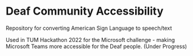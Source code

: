 # Deaf Community Accessibility

Repository for converting American Sign Language to speech/text 

Used in TUM Hackathon 2022 for the Microsoft challenge - making Microsoft Teams more accessible for the Deaf people.
(Under Progress)
